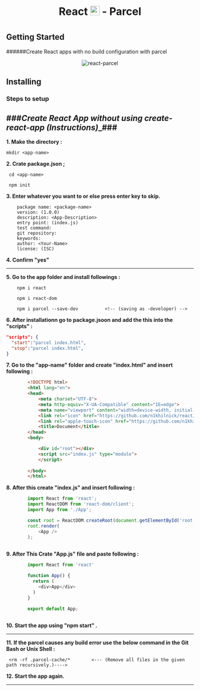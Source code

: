 <h1 align="center">
    React <img src="https://github.com/n1khilnick/react-parcel/blob/master/react-gif.gif" alt="react", width="25px",min-width="6px" /> - Parcel  
<h1>
	
## Getting Started
######Create React apps with no build configuration with parcel

<p align="center">
 
  <img src="https://github.com/n1khilnick/react-parcel/blob/master/react-parcel-gif-from-unscreen-transparent.gif" alt="react-parcel" />
</p>

## Installing

### Steps to setup

###___Create React App  without using create-react-app (Instructions)____###
-----------------------------------------------------------------------------


**1. Make the directory :**

    mkdir <app-name>

**2. Crate package.json ;**
 
 ```
  cd <app-name>
 ```
 ```
  npm init
 ```
  
**3. Enter whatever you want to or else press enter key to skip.**
```
	package name: <package-name> 
	version: (1.0.0)
	description: <App-Description>
	entry point: (index.js) 
	test command: 
	git repository:
	keywords:
	author: <Your-Name>
	license: (ISC)
```

**4. Confirm "yes"** 
_____________________

**5. Go to the app folder and install followings :**
	
```git
 	npm i react
```
	
```git
 	npm i react-dom
```
```git
 	npm i parcel --save-dev          <!-- (saving as -developer) -->
```
 

**6. After installationn go to package.jsoon and add the this into the "scripts" :**

```json
"scripts": {
  "start":"parcel index.html",
  "stop":"parcel index.html",
}

```
 
**7. Go to the "app-name" folder and create "index.html" and insert following :**

```html
		<!DOCTYPE html>  
		<html lang="en">
		<head>
			<meta charset="UTF-8">
			<meta http-equiv="X-UA-Compatible" content="IE=edge">
			<meta name="viewport" content="width=device-width, initial-scale=1.0">
 			<link rel="icon" href="https://github.com/n1khilnick/reactJS/blob/master/react-parcel.png" />
			<link rel="apple-touch-icon" href="https://github.com/n1khilnick/reactJS/blob/master/react-parcel.png" />
			<title>Document</title>
		</head>
		<body>

			<div id="root"></div>
			<script src="index.js" type="module">
			</script>
			
		</body>
		</html>
```	
	
**8. After this create "index.js" and insert following :**
		
```js
		import React from 'react';
		import ReactDOM from 'react-dom/client';
		import App from './App';

		const root = ReactDOM.createRoot(document.getElementById('root'));
		root.render(
			<App />
		);
	
```



**9. After This Crate "App.js" file  and paste following :**

```js
		import React from 'react'

		function App() {
		  return (
			<div>App</div>
		  )
		}

		export default App;
		
```
		
		
**10. Start the app using "npm start" .**
_________________________________________

**11. If the parcel causes any build error use the below command in the Git Bash or Unix Shell :**
 
```git
 <rm -rf .parcel-cache/*  		<--- (Remove all files in the given path recursively.)---->
```

**12. Start the app again.**
___________________________

